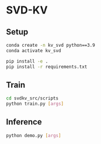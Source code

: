 # SVD-KV

## Setup
```bash
conda create -n kv_svd python==3.9
conda activate kv_svd

pip install -e .
pip install -r requirements.txt
```

## Train
```bash
cd svdkv_src/scripts
python train.py [args]
```

## Inference
```bash
python demo.py [args]
```

